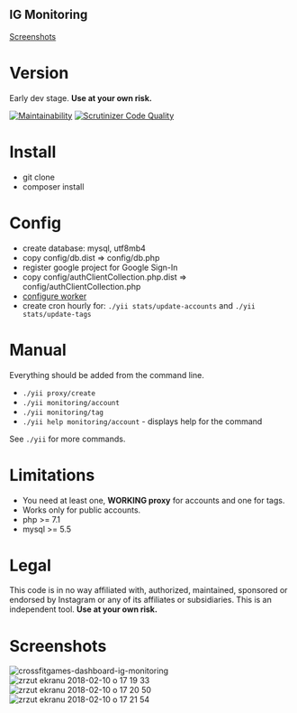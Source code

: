 ## IG Monitoring

[Screenshots](#screenshots)

# Version
Early dev stage.  **Use at your own risk.**

[![Maintainability](https://api.codeclimate.com/v1/badges/9bbae6907e6cbf039950/maintainability)](https://codeclimate.com/github/jakim/ig-monitoring/maintainability)
[![Scrutinizer Code Quality](https://scrutinizer-ci.com/g/jakim/ig-monitoring/badges/quality-score.png?b=master)](https://scrutinizer-ci.com/g/jakim/ig-monitoring/?branch=master)

# Install
- git clone
- composer install

# Config
- create database: mysql, utf8mb4
- copy config/db.dist => config/db.php
- register google project for Google Sign-In
- copy config/authClientCollection.php.dist => config/authClientCollection.php
- [configure worker](https://github.com/yiisoft/yii2-queue/blob/master/docs/guide/worker.md)
- create cron hourly for: `./yii stats/update-accounts` and `./yii stats/update-tags`

# Manual
Everything should be added from the command line.

- `./yii proxy/create`
- `./yii monitoring/account`
- `./yii monitoring/tag`
- `./yii help monitoring/account` - displays help for the command

See `./yii` for more commands.


# Limitations
- You need at least one, **WORKING proxy** for accounts and one for tags.
- Works only for public accounts.
- php >= 7.1
- mysql >= 5.5

# Legal
This code is in no way affiliated with, authorized, maintained, sponsored or endorsed by Instagram or any of its affiliates or subsidiaries.
This is an independent tool. **Use at your own risk.**

# Screenshots
![crossfitgames-dashboard-ig-monitoring](https://user-images.githubusercontent.com/839118/36559260-bf7f1b0a-180d-11e8-9f6a-00f550a2a2a6.png)
![zrzut ekranu 2018-02-10 o 17 19 33](https://user-images.githubusercontent.com/839118/36064169-1e37d942-0e87-11e8-8c05-b7ac197af709.png)
![zrzut ekranu 2018-02-10 o 17 20 50](https://user-images.githubusercontent.com/839118/36064168-1e1cd700-0e87-11e8-853c-b7a86311b6bf.png)
![zrzut ekranu 2018-02-10 o 17 21 54](https://user-images.githubusercontent.com/839118/36064167-1e013950-0e87-11e8-8da7-48943127c58c.png)


